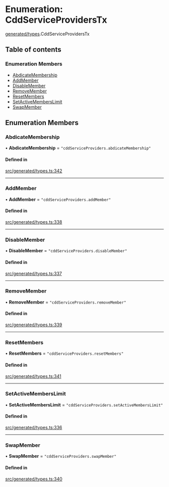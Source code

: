 # Enumeration: CddServiceProvidersTx

[generated/types](../wiki/generated.types).CddServiceProvidersTx

## Table of contents

### Enumeration Members

- [AbdicateMembership](../wiki/generated.types.CddServiceProvidersTx#abdicatemembership)
- [AddMember](../wiki/generated.types.CddServiceProvidersTx#addmember)
- [DisableMember](../wiki/generated.types.CddServiceProvidersTx#disablemember)
- [RemoveMember](../wiki/generated.types.CddServiceProvidersTx#removemember)
- [ResetMembers](../wiki/generated.types.CddServiceProvidersTx#resetmembers)
- [SetActiveMembersLimit](../wiki/generated.types.CddServiceProvidersTx#setactivememberslimit)
- [SwapMember](../wiki/generated.types.CddServiceProvidersTx#swapmember)

## Enumeration Members

### AbdicateMembership

• **AbdicateMembership** = ``"cddServiceProviders.abdicateMembership"``

#### Defined in

[src/generated/types.ts:342](https://github.com/PolymeshAssociation/polymesh-private-sdk/blob/297c67ce/src/generated/types.ts#L342)

___

### AddMember

• **AddMember** = ``"cddServiceProviders.addMember"``

#### Defined in

[src/generated/types.ts:338](https://github.com/PolymeshAssociation/polymesh-private-sdk/blob/297c67ce/src/generated/types.ts#L338)

___

### DisableMember

• **DisableMember** = ``"cddServiceProviders.disableMember"``

#### Defined in

[src/generated/types.ts:337](https://github.com/PolymeshAssociation/polymesh-private-sdk/blob/297c67ce/src/generated/types.ts#L337)

___

### RemoveMember

• **RemoveMember** = ``"cddServiceProviders.removeMember"``

#### Defined in

[src/generated/types.ts:339](https://github.com/PolymeshAssociation/polymesh-private-sdk/blob/297c67ce/src/generated/types.ts#L339)

___

### ResetMembers

• **ResetMembers** = ``"cddServiceProviders.resetMembers"``

#### Defined in

[src/generated/types.ts:341](https://github.com/PolymeshAssociation/polymesh-private-sdk/blob/297c67ce/src/generated/types.ts#L341)

___

### SetActiveMembersLimit

• **SetActiveMembersLimit** = ``"cddServiceProviders.setActiveMembersLimit"``

#### Defined in

[src/generated/types.ts:336](https://github.com/PolymeshAssociation/polymesh-private-sdk/blob/297c67ce/src/generated/types.ts#L336)

___

### SwapMember

• **SwapMember** = ``"cddServiceProviders.swapMember"``

#### Defined in

[src/generated/types.ts:340](https://github.com/PolymeshAssociation/polymesh-private-sdk/blob/297c67ce/src/generated/types.ts#L340)
